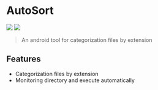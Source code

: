 # AutoSort

<img src="https://img.shields.io/badge/Java-E89844?style=for-the-badge&logo=openjdk&logoColor=white"> <img src="https://img.shields.io/badge/Android-34A853?style=for-the-badge&logo=Android&logoColor=white">

> An android tool for categorization files by extension

## Features

- Categorization files by extension
- Monitoring directory and execute automatically
